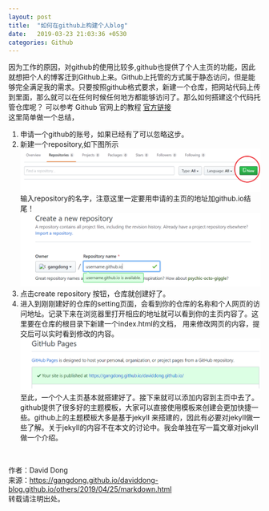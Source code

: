 ```yaml
---
layout: post
title:  "如何在github上构建个人blog"
date:   2019-03-23 21:03:36 +0530
categories: Github
---
```

因为工作的原因，对github的使用比较多,github也提供了个人主页的功能，因此就想把个人的博客迁到Github上来。Github上托管的方式属于静态访问，但是能够完全满足我的需求。只要按照github格式要求，新建一个仓库，把网站代码上传到里面，那么就可以在任何时候任何地方都能够访问了。那么如何搭建这个代码托管仓库呢？
可以参考 Github 官网上的教程 [官方链接](https://pages.github.com)<br>
这里简单做一个总结，<br>
1. 申请一个github的账号，如果已经有了可以忽略这步。<br>
2. 新建一个repository,如下图所示 <br>
![create](assets/create-repository.png)
输入repository的名字，注意这里一定要用申请的主页的地址加github.io结尾！
![create2](/assets/create-repository2.png)
3. 点击create repository 按钮，仓库就创建好了。<br>
4. 进入到刚刚建好的仓库的setting页面，会看到你的仓库的名称和个人网页的访问地址。记录下来在浏览器里打开相应的地址就可以看到你的主页内容了。这里要在仓库的根目录下新建一个index.html的文档，
用来修改网页的内容，提交后可以实时看到修改的内容。<br>
![create3](/assets/create-repository4.png)
至此，一个个人主页基本就搭建好了。接下来就可以添加内容到主页中去了。github提供了很多好的主题模板，大家可以直接使用模板来创建会更加快捷一些。github上的主题模板大多是基于jekyII 来搭建的，因此有必要对jekyII做一些了解。关于jekyII的内容不在本文的讨论中。我会单独在写一篇文章对jekyII做一个介绍。
<br>


作者：David Dong<br>
来源：https://gangdong.github.io/daviddong-blog.github.io/others/2019/04/25/markdown.html<br>
转载请注明出处。